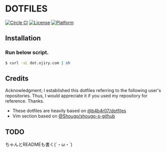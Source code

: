 # DOTFILES

[![Circle CI](https://circleci.com/gh/ojiry/dotfiles.svg?style=svg)](https://circleci.com/gh/ojiry/dotfiles)
[![License](https://img.shields.io/badge/license-MIT-blue.svg?style=flat)](https://github.com/ojiry/profile/blob/master/LICENSE)
[![Platform](https://img.shields.io/badge/platform-OS%20X%20%7C%20Linux-lightgrey.svg?style=flat)](https://github.com/ojiry/dotfiles)

## Installation

### Run below script.

```bash
$ curl -sL dot.ojiry.com | sh
```

## Credits

Acknowledgment; I established this dotfiles referring to the following user's repositories. Thus, I would appreciate it if you used my repository for reference. Thanks.

* These dotfiles are heavily based on [@b4b4r07/dotfiles](https://github.com/b4b4r07/dotfiles)
* Vim section based on [@Shougo/shougo-s-github](https://github.com/Shougo/shougo-s-github)


## TODO

ちゃんとREADMEも書く(´・ω・`)

